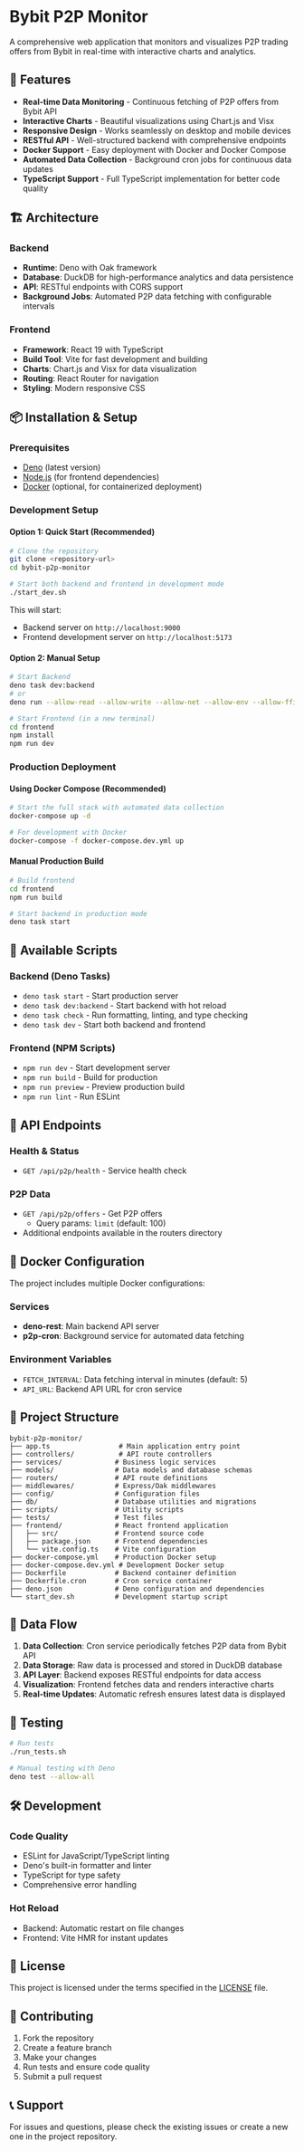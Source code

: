 # Bybit P2P Monitor

A comprehensive web application that monitors and visualizes P2P trading offers from Bybit in real-time with interactive charts and analytics.

## 🚀 Features

- **Real-time Data Monitoring** - Continuous fetching of P2P offers from Bybit API
- **Interactive Charts** - Beautiful visualizations using Chart.js and Visx
- **Responsive Design** - Works seamlessly on desktop and mobile devices
- **RESTful API** - Well-structured backend with comprehensive endpoints
- **Docker Support** - Easy deployment with Docker and Docker Compose
- **Automated Data Collection** - Background cron jobs for continuous data updates
- **TypeScript Support** - Full TypeScript implementation for better code quality

## 🏗️ Architecture

### Backend
- **Runtime**: Deno with Oak framework
- **Database**: DuckDB for high-performance analytics and data persistence
- **API**: RESTful endpoints with CORS support
- **Background Jobs**: Automated P2P data fetching with configurable intervals

### Frontend
- **Framework**: React 19 with TypeScript
- **Build Tool**: Vite for fast development and building
- **Charts**: Chart.js and Visx for data visualization
- **Routing**: React Router for navigation
- **Styling**: Modern responsive CSS

## 📦 Installation & Setup

### Prerequisites

- [Deno](https://deno.land/) (latest version)
- [Node.js](https://nodejs.org/) (for frontend dependencies)
- [Docker](https://docker.com/) (optional, for containerized deployment)

### Development Setup

#### Option 1: Quick Start (Recommended)

```bash
# Clone the repository
git clone <repository-url>
cd bybit-p2p-monitor

# Start both backend and frontend in development mode
./start_dev.sh
```

This will start:
- Backend server on `http://localhost:9000`
- Frontend development server on `http://localhost:5173`

#### Option 2: Manual Setup

```bash
# Start Backend
deno task dev:backend
# or
deno run --allow-read --allow-write --allow-net --allow-env --allow-ffi --node-modules-dir=auto --watch app.ts

# Start Frontend (in a new terminal)
cd frontend
npm install
npm run dev
```

### Production Deployment

#### Using Docker Compose (Recommended)

```bash
# Start the full stack with automated data collection
docker-compose up -d

# For development with Docker
docker-compose -f docker-compose.dev.yml up
```

#### Manual Production Build

```bash
# Build frontend
cd frontend
npm run build

# Start backend in production mode
deno task start
```

## 🔧 Available Scripts

### Backend (Deno Tasks)
- `deno task start` - Start production server
- `deno task dev:backend` - Start backend with hot reload
- `deno task check` - Run formatting, linting, and type checking
- `deno task dev` - Start both backend and frontend

### Frontend (NPM Scripts)
- `npm run dev` - Start development server
- `npm run build` - Build for production
- `npm run preview` - Preview production build
- `npm run lint` - Run ESLint

## 📡 API Endpoints

### Health & Status
- `GET /api/p2p/health` - Service health check

### P2P Data
- `GET /api/p2p/offers` - Get P2P offers
  - Query params: `limit` (default: 100)
- Additional endpoints available in the routers directory

## 🐳 Docker Configuration

The project includes multiple Docker configurations:

### Services
- **deno-rest**: Main backend API server
- **p2p-cron**: Background service for automated data fetching

### Environment Variables
- `FETCH_INTERVAL`: Data fetching interval in minutes (default: 5)
- `API_URL`: Backend API URL for cron service

## 📁 Project Structure

```
bybit-p2p-monitor/
├── app.ts                 # Main application entry point
├── controllers/           # API route controllers
├── services/             # Business logic services
├── models/               # Data models and database schemas
├── routers/              # API route definitions
├── middlewares/          # Express/Oak middlewares
├── config/               # Configuration files
├── db/                   # Database utilities and migrations
├── scripts/              # Utility scripts
├── tests/                # Test files
├── frontend/             # React frontend application
│   ├── src/              # Frontend source code
│   ├── package.json      # Frontend dependencies
│   └── vite.config.ts    # Vite configuration
├── docker-compose.yml    # Production Docker setup
├── docker-compose.dev.yml # Development Docker setup
├── Dockerfile            # Backend container definition
├── Dockerfile.cron       # Cron service container
├── deno.json             # Deno configuration and dependencies
└── start_dev.sh          # Development startup script
```

## 🔄 Data Flow

1. **Data Collection**: Cron service periodically fetches P2P data from Bybit API
2. **Data Storage**: Raw data is processed and stored in DuckDB database
3. **API Layer**: Backend exposes RESTful endpoints for data access
4. **Visualization**: Frontend fetches data and renders interactive charts
5. **Real-time Updates**: Automatic refresh ensures latest data is displayed

## 🧪 Testing

```bash
# Run tests
./run_tests.sh

# Manual testing with Deno
deno test --allow-all
```

## 🛠️ Development

### Code Quality
- ESLint for JavaScript/TypeScript linting
- Deno's built-in formatter and linter
- TypeScript for type safety
- Comprehensive error handling

### Hot Reload
- Backend: Automatic restart on file changes
- Frontend: Vite HMR for instant updates

## 📄 License

This project is licensed under the terms specified in the [LICENSE](LICENSE) file.

## 🤝 Contributing

1. Fork the repository
2. Create a feature branch
3. Make your changes
4. Run tests and ensure code quality
5. Submit a pull request

## 📞 Support

For issues and questions, please check the existing issues or create a new one in the project repository.
